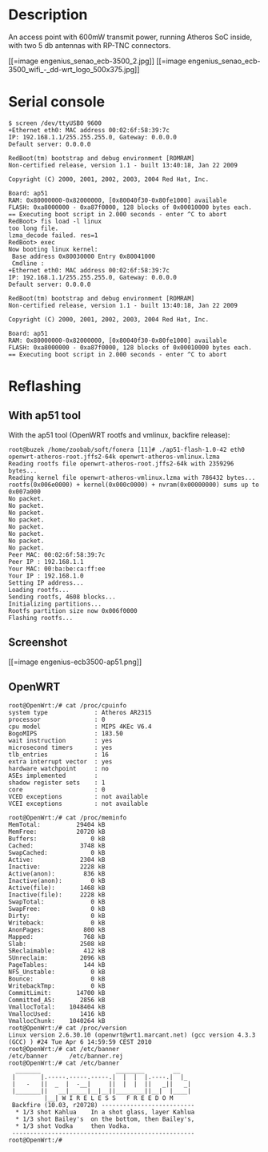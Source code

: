 # Description


An access point with 600mW transmit power, running Atheros SoC inside, with two 5 db antennas with RP-TNC connectors.

[[=image engenius_senao_ecb-3500_2.jpg]]
[[=image engenius_senao_ecb-3500_wifi_-_dd-wrt_logo_500x375.jpg]]

# Serial console



    $ screen /dev/ttyUSB0 9600
    +Ethernet eth0: MAC address 00:02:6f:58:39:7c
    IP: 192.168.1.1/255.255.255.0, Gateway: 0.0.0.0
    Default server: 0.0.0.0
    
    RedBoot(tm) bootstrap and debug environment [ROMRAM]
    Non-certified release, version 1.1 - built 13:40:18, Jan 22 2009
    
    Copyright (C) 2000, 2001, 2002, 2003, 2004 Red Hat, Inc.
    
    Board: ap51
    RAM: 0x80000000-0x82000000, [0x80040f30-0x80fe1000] available
    FLASH: 0xa8000000 - 0xa87f0000, 128 blocks of 0x00010000 bytes each.
    == Executing boot script in 2.000 seconds - enter ^C to abort
    RedBoot> fis load -l linux
    too long file.
    lzma_decode failed. res=1
    RedBoot> exec
    Now booting linux kernel:
     Base address 0x80030000 Entry 0x80041000
     Cmdline :
    +Ethernet eth0: MAC address 00:02:6f:58:39:7c
    IP: 192.168.1.1/255.255.255.0, Gateway: 0.0.0.0
    Default server: 0.0.0.0
    
    RedBoot(tm) bootstrap and debug environment [ROMRAM]
    Non-certified release, version 1.1 - built 13:40:18, Jan 22 2009
    
    Copyright (C) 2000, 2001, 2002, 2003, 2004 Red Hat, Inc.
    
    Board: ap51
    RAM: 0x80000000-0x82000000, [0x80040f30-0x80fe1000] available
    FLASH: 0xa8000000 - 0xa87f0000, 128 blocks of 0x00010000 bytes each.
    == Executing boot script in 2.000 seconds - enter ^C to abort


# Reflashing


## With ap51 tool


With the ap51 tool (OpenWRT rootfs and vmlinux, backfire release):


    root@buzek /home/zoobab/soft/fonera [11]# ./ap51-flash-1.0-42 eth0 openwrt-atheros-root.jffs2-64k openwrt-atheros-vmlinux.lzma
    Reading rootfs file openwrt-atheros-root.jffs2-64k with 2359296 bytes...
    Reading kernel file openwrt-atheros-vmlinux.lzma with 786432 bytes...
    rootfs(0x006e0000) + kernel(0x000c0000) + nvram(0x00000000) sums up to 0x007a000
    No packet.
    No packet.
    No packet.
    No packet.
    No packet.
    No packet.
    No packet.
    No packet.
    Peer MAC: 00:02:6f:58:39:7c
    Peer IP : 192.168.1.1
    Your MAC: 00:ba:be:ca:ff:ee
    Your IP : 192.168.1.0
    Setting IP address...
    Loading rootfs...
    Sending rootfs, 4608 blocks...
    Initializing partitions...
    Rootfs partition size now 0x006f0000
    Flashing rootfs...


## Screenshot


[[=image engenius-ecb3500-ap51.png]]

## OpenWRT



    root@OpenWrt:/# cat /proc/cpuinfo 
    system type             : Atheros AR2315
    processor               : 0
    cpu model               : MIPS 4KEc V6.4
    BogoMIPS                : 183.50
    wait instruction        : yes
    microsecond timers      : yes
    tlb_entries             : 16
    extra interrupt vector  : yes
    hardware watchpoint     : no
    ASEs implemented        :
    shadow register sets    : 1
    core                    : 0
    VCED exceptions         : not available
    VCEI exceptions         : not available
    
    root@OpenWrt:/# cat /proc/meminfo 
    MemTotal:          29404 kB
    MemFree:           20720 kB
    Buffers:               0 kB
    Cached:             3748 kB
    SwapCached:            0 kB
    Active:             2304 kB
    Inactive:           2228 kB
    Active(anon):        836 kB
    Inactive(anon):        0 kB
    Active(file):       1468 kB
    Inactive(file):     2228 kB
    SwapTotal:             0 kB
    SwapFree:              0 kB
    Dirty:                 0 kB
    Writeback:             0 kB
    AnonPages:           800 kB
    Mapped:              768 kB
    Slab:               2508 kB
    SReclaimable:        412 kB
    SUnreclaim:         2096 kB
    PageTables:          144 kB
    NFS_Unstable:          0 kB
    Bounce:                0 kB
    WritebackTmp:          0 kB
    CommitLimit:       14700 kB
    Committed_AS:       2856 kB
    VmallocTotal:    1048404 kB
    VmallocUsed:        1416 kB
    VmallocChunk:    1040264 kB
    root@OpenWrt:/# cat /proc/version 
    Linux version 2.6.30.10 (openwrt@wrt1.marcant.net) (gcc version 4.3.3 (GCC) ) #24 Tue Apr 6 14:59:59 CEST 2010
    root@OpenWrt:/# cat /etc/banner
    /etc/banner      /etc/banner.rej
    root@OpenWrt:/# cat /etc/banner
      _______                     ________        __
     |       |.-----.-----.-----.|  |  |  |.----.|  |_
     |   -   ||  _  |  -__|     ||  |  |  ||   _||   _|
     |_______||   __|_____|__|__||________||__|  |____|
              |__| W I R E L E S S   F R E E D O M
     Backfire (10.03, r20728) --------------------------
      * 1/3 shot Kahlua    In a shot glass, layer Kahlua 
      * 1/3 shot Bailey's  on the bottom, then Bailey's, 
      * 1/3 shot Vodka     then Vodka.
     ---------------------------------------------------
    root@OpenWrt:/#

